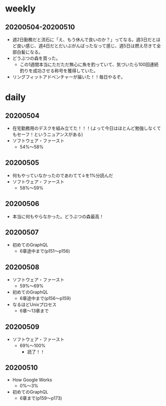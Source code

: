 # weekly
## 20200504-20200510
* 週2日勤務だと流石に「え、もう休んで良いのか？」ってなる。週3日だとほど良い感じ、週4日だとだいぶがんばったなって感じ、週5日は燃え尽きて全部白髪になる。
* どうぶつの森を買った。
  * この1週間本当にただただ無心に魚を釣っていて、気づいたら100回連続釣りを成功させる称号を獲得していた。
* リングフィットアドベンチャーが届いた！！毎日やるぞ。

# daily
## 20200504
* 在宅勤務用のデスクを組み立てた！！！(よって今日はほとんど勉強しなくてもセーフ！というニュアンスがある)
* ソフトウェア・ファースト
  * 54%〜58%

## 20200505
* 何もやっていなかったのであわてて↓を1%分読んだ
* ソフトウェア・ファースト
  * 58%〜59%

## 20200506
* 本当に何もやらなかった。どうぶつの森最高！

## 20200507
* 初めてのGraphQL
  * 6章途中まで(p151〜p156)

## 20200508
* ソフトウェア・ファースト
  * 59%〜69%
* 初めてのGraphQL
  * 6章途中まで(p156〜p159)
* なるほどUnixプロセス
  * 6章〜13章まで

## 20200509
* ソフトウェア・ファースト
  * 69%〜100%
    * 読了！！

## 20200510
* How Google Works
  * 0%〜3%
* 初めてのGraphQL
  * 6章まで(p159〜p173)
